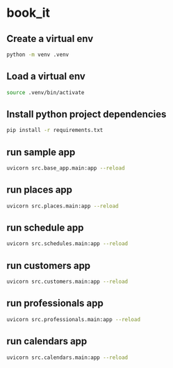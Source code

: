 # book_it

## Create a virtual env

```sh
python -m venv .venv
```

## Load a virtual env

```sh
source .venv/bin/activate
```

## Install python project dependencies

```sh
pip install -r requirements.txt
```

## run sample app

```sh
uvicorn src.base_app.main:app --reload
```

## run places app

```sh
uvicorn src.places.main:app --reload
```

## run schedule app

```sh
uvicorn src.schedules.main:app --reload
```

## run customers app

```sh
uvicorn src.customers.main:app --reload
```

## run professionals app

```sh
uvicorn src.professionals.main:app --reload
```

## run calendars app

```sh
uvicorn src.calendars.main:app --reload
```

